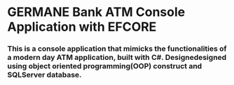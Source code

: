 # GERMANE Bank ATM Console Application with EFCORE
### This is a console application that mimicks the functionalities of a modern day ATM application, built with C#. Designedesigned using object oriented programming(OOP) construct and SQLServer database.
